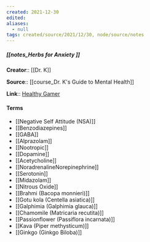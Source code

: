```yaml
---
created: 2021-12-30 
edited: 
aliases:
  - null
tags: created/source/2021/12/30, node/source/notes
---
```


##### [[notes_Herbs for Anxiety ]]
**Creator**:: [[Dr. K]]
 
**Source**:: [[course_Dr. K's Guide to Mental Health]]

**Link**:: [Healthy Gamer](https://coaching.healthygamer.gg/guide/lessons/herbs-for-anxiety)

#### Terms
- [[Negative Self Attitude (NSA)]]
- [[Benzodiazepines]]
- [[GABA]]
- [[Alprazolam]]
- [[Nootropic]]
- [[Dopamine]]
- [[Acetycholine]]
- [[NoradrenalineNorepinephrine]]
- [[Serotonin]]
- [[Midazolam]]
- [[Nitrous Oxide]]
- [[Brahmi (Bacopa monnieri)]]
- [[Gotu kola (Centella asiatica)]]
- [[Galphimia (Galphimia glauca)]]
- [[Chamomile (Matricaria recutita)]]
- [[Passionflower (Passiflora incarnata)]]
- [[Kava (Piper methysticum)]]
- [[Ginkgo (Ginkgo Biloba)]]